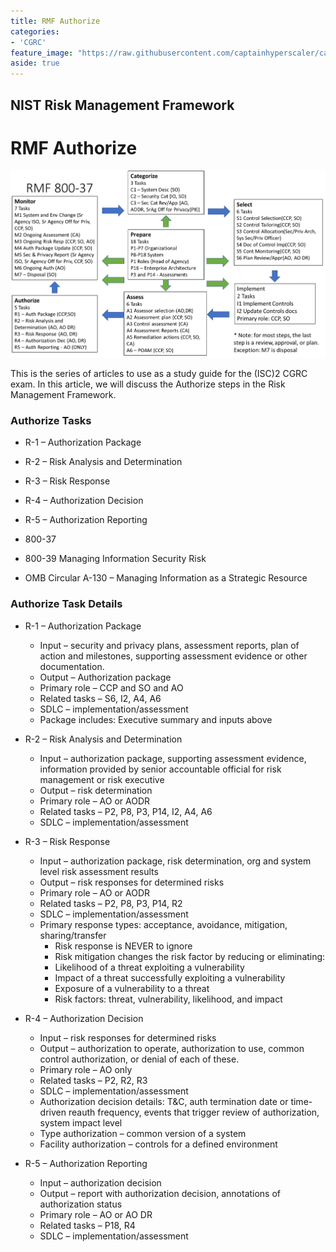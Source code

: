 ```yaml
---
title: RMF Authorize
categories:
- 'CGRC'
feature_image: "https://raw.githubusercontent.com/captainhyperscaler/captainhyperscaler.github.io/main/images/2023/banner/banner%20logo_without_background.png"
aside: true
---
```


## NIST Risk Management Framework ##

# RMF Authorize #

![](/images/cgrc/rmf1.png)

This is the series of articles to use as a study guide for the (ISC)2 CGRC exam.  In this article, we will discuss the Authorize steps in the Risk Management Framework.

### Authorize Tasks ###

- R-1 – Authorization Package
- R-2 – Risk Analysis and Determination
- R-3 – Risk Response
- R-4 – Authorization Decision
- R-5 – Authorization Reporting

- 800-37
- 800-39 Managing Information Security Risk
- OMB Circular A-130 – Managing Information as a Strategic Resource


### Authorize Task Details ###

- R-1 – Authorization Package
  - Input – security and privacy plans, assessment reports, plan of action and milestones, supporting assessment evidence or other documentation.
  - Output – Authorization package
  - Primary role – CCP and SO and AO
  - Related tasks – S6, I2, A4, A6
  - SDLC – implementation/assessment
  - Package includes: Executive summary and inputs above

- R-2 – Risk Analysis and Determination
  - Input – authorization package, supporting assessment evidence, information provided by senior accountable official for risk management or risk executive
  - Output – risk determination
  - Primary role – AO or AODR
  - Related tasks – P2, P8, P3, P14, I2, A4, A6
  - SDLC – implementation/assessment

- R-3 – Risk Response
  - Input – authorization package, risk determination, org and system level risk assessment results
  - Output – risk responses for determined risks
  - Primary role – AO or AODR
  - Related tasks – P2, P8, P3, P14, R2
  - SDLC – implementation/assessment
  - Primary response types: acceptance, avoidance, mitigation, sharing/transfer
    - Risk response is NEVER to ignore
    - Risk mitigation changes the risk factor by reducing or eliminating:
    - Likelihood of a threat exploiting a vulnerability
    - Impact of a threat successfully exploiting a vulnerability
    - Exposure of a vulnerability to a threat
    - Risk factors: threat, vulnerability, likelihood, and impact

- R-4 – Authorization Decision
  - Input – risk responses for determined risks
  - Output – authorization to operate, authorization to use, common control authorization, or denial of each of these.
  - Primary role – AO only
  - Related tasks – P2, R2, R3
  - SDLC – implementation/assessment
  - Authorization decision details: T&C, auth termination date or time-driven reauth frequency, events that trigger review of authorization, system impact level
  - Type authorization – common version of a system
  - Facility authorization – controls for a defined environment

- R-5 – Authorization Reporting
  - Input – authorization decision
  - Output – report with authorization decision, annotations of authorization status
  - Primary role – AO or AO DR
  - Related tasks – P18, R4
  - SDLC – implementation/assessment

